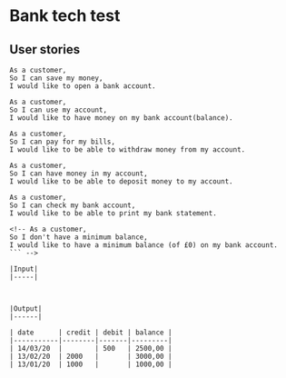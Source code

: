# Bank tech test #

## User stories ##

```
As a customer,
So I can save my money,
I would like to open a bank account.
```
```
As a customer,
So I can use my account,
I would like to have money on my bank account(balance).
```
```
As a customer,
So I can pay for my bills,
I would like to be able to withdraw money from my account.
```
```
As a customer,
So I can have money in my account,
I would like to be able to deposit money to my account.
```
```
As a customer,
So I can check my bank account,
I would like to be able to print my bank statement.
```
```
<!-- As a customer,
So I don't have a minimum balance,
I would like to have a minimum balance (of £0) on my bank account.
``` -->

|Input|
|-----|



|Output|
|------|

| date      | credit | debit | balance |
|-----------|--------|-------|---------|
| 14/03/20  |        | 500   | 2500,00 |
| 13/02/20  | 2000   |       | 3000,00 |
| 13/01/20  | 1000   |       | 1000,00 |


